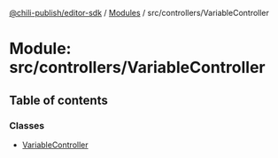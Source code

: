 [@chili-publish/editor-sdk](../README.md) / [Modules](../modules.md) / src/controllers/VariableController

# Module: src/controllers/VariableController

## Table of contents

### Classes

- [VariableController](../classes/controllers_VariableController.VariableController.md)
